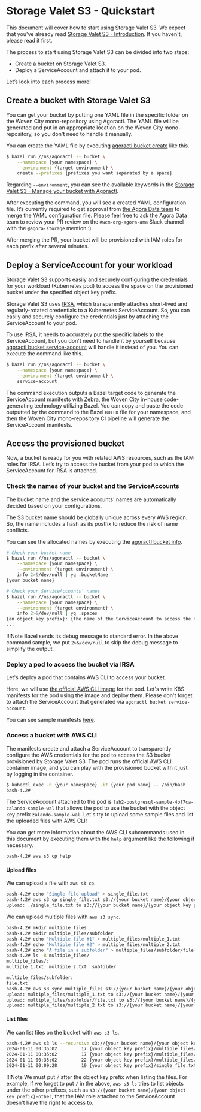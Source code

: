# Storage Valet S3 - Quickstart

This document will cover how to start using Storage Valet S3. We expect that
you've already read
[Storage Valet S3 - Introduction](./agora-bucket-introduction.md).
If you haven't, please read it first.

The process to start using Storage Valet S3 can be divided into two steps:
- Create a bucket on Storage Valet S3.
- Deploy a ServiceAccount and attach it to your pod.

Let’s look into each process more!

## Create a bucket with Storage Valet S3

You can get your bucket by putting one YAML file in the specific folder on the
Woven City mono-repository using Agoractl. The YAML file will be generated and
put in an appropriate location on the Woven City mono-repository, so you don't
need to handle it manually.

You can create the YAML file by executing
[agoractl bucket create](https://developer.woven-city.toyota/docs/default/Component/object-storage-service/03-agora-bucket-agoractl/#onboarding-update-bucket-configuration-agoractl-bucket-create)
like this.

```bash
$ bazel run //ns/agoractl -- bucket \
    --namespace {your namespace} \
    --environment {target environment} \
    create --prefixes {prefixes you want separated by a space}
```

Regarding `--environment`, you can see the available keywords in the
[Storage Valet S3 - Manage your bucket with Agoractl](https://developer.woven-city.toyota/docs/default/Component/storage-valet-s3-service/03-agora-bucket-agoractl/#agoractl-bucket).

After executing the command, you will see a created YAML configuration file.
It’s currently required to get approval from
[the Agora Data team](https://github.com/orgs/wp-wcm/teams/agora-data) to merge
the YAML configuration file. Please feel free to ask the Agora Data team to
review your PR review on the `#wcm-org-agora-ama` Slack channel with the
`@agora-storage` mention :)

After merging the PR, your bucket will be provisioned with IAM roles for each
prefix after several minutes.

## Deploy a ServiceAccount for your workload

Storage Valet S3 supports easily and securely configuring the credentials for
your workload (Kubernetes pod) to access the space on the provisioned bucket
under the specified object key prefix.

Storage Valet S3 uses
[IRSA](https://docs.aws.amazon.com/eks/latest/userguide/iam-roles-for-service-accounts.html), 
which transparently attaches short-lived and regularly-rotated credentials to a
Kubernetes ServiceAccount. So, you can easily and securely configure the
credentials just by attaching the ServiceAccount to your pod.

To use IRSA, it needs to accurately put the specific labels to the
ServiceAccount, but you don't need to handle it by yourself because
[agoractl bucket service-account](https://developer.woven-city.toyota/docs/default/Component/object-storage-service/03-agora-bucket-agoractl/#generate-serviceaccount-manifests-agoractl-bucket-service-account)
will handle it instead of you. You can execute the command like this.

```bash
$ bazel run //ns/agoractl -- bucket \
    --namespace {your namespace} \
    --environment {target environment} \
    service-account
```

The command execution outputs a Bazel target code to generate the
ServiceAccount manifests with [Zebra](https://developer.woven-city.toyota/docs/default/Component/zebra-service),
the Woven City in-house code-generating technology utilizing Bazel. You can
copy and paste the code outputted by the command to the Bazel `BUILD` file
for your namespace, and then the Woven City mono-repository CI pipeline will
generate the ServiceAccount manifests.

## Access the provisioned bucket

Now, a bucket is ready for you with related AWS resources, such as the IAM
roles for IRSA. Let’s try to access the bucket from your pod to which the
ServiceAccount for IRSA is attached.

### Check the names of your bucket and the ServiceAccounts

The bucket name and the service accounts' names are automatically decided based
on your configurations.

The S3 bucket name should be globally unique across every AWS region. So, the
name includes a hash as its postfix to reduce the risk of name conflicts.

You can see the allocated names by executing the
[agoractl bucket info](https://developer.woven-city.toyota/docs/default/Component/object-storage-service/03-agora-bucket-agoractl/#view-your-buckets-configuration-agoractl-bucket-info).

```bash
# Check your bucket name
$ bazel run //ns/agoractl -- bucket \
    --namespace {your namespace} \
    --environment {target environment} \
    info 2>&/dev/null | yq .bucketName
{your bucket name}

# Check your ServiceAccounts' names
$ bazel run //ns/agoractl -- bucket \
    --namespace {your namespace} \
    --environment {target environment} \
    info 2>&/dev/null | yq .spaces
{an object key prefix}: {the name of the ServiceAccount to access the objects under the key prefix via IRSA}
...
```

!!!Note
    Bazel sends its debug message to standard error.
    In the above command sample, we put `2>&/dev/null` to skip the debug
    message to simplify the output.

### Deploy a pod to access the bucket via IRSA

Let's deploy a pod that contains AWS CLI to access your bucket.

Here, we will use
[the official AWS CLI image](https://hub.docker.com/r/amazon/aws-cli/tags)
for the pod.
Let's write K8S manifests for the pod using the image and deploy them. Please
don't forget to attach the ServiceAccount that generated via
`agoractl bucket service-account`.

You can see sample manifests [here](https://github.com/wp-wcm/city/blob/main/infrastructure/k8s/environments/lab2/clusters/worker1-east/postgresql-sample/agora-bucket-test).

### Access a bucket with AWS CLI

The manifests create and attach a ServiceAccount to transparently configure the
AWS credentials for the pod to access the S3 bucket provisioned by Storage
Valet S3. The pod runs the official AWS CLI container image, and you can play
with the provisioned bucket with it just by logging in the container.

```bash
$ kubectl exec -n {your namespace} -it {your pod name} -- /bin/bash 
bash-4.2# 
```

The ServiceAccount attached to the pod is
`lab2-postgresql-sample-4bf7ca-zalando-sample-wal` that allows the pod to use
the bucket with the object key prefix `zalando-sample-wal`. Let's try to upload
some sample files and list the uploaded files with AWS CLI!

You can get more information about the AWS CLI subcommands used in this
document by executing them with the `help` argument like the following if
necessary.

```bash
bash-4.2# aws s3 cp help
```

#### Upload files

We can upload a file with `aws s3 cp`.

```bash
bash-4.2# echo "Single file upload" > single_file.txt
bash-4.2# aws s3 cp single_file.txt s3://{your bucket name}/{your object key prefix}/single_file.txt
upload: ./single_file.txt to s3://{your bucket name}/{your object key prefix}/single_file.txt
```

We can upload multiple files with `aws s3 sync`.

```bash
bash-4.2# mkdir multiple_files
bash-4.2# mkdir multiple_files/subfolder
bash-4.2# echo "Multiple file #1" > multiple_files/multiple_1.txt
bash-4.2# echo "Multiple file #2" > multiple_files/multiple_2.txt
bash-4.2# echo "A file in a subfolder" > multiple_files/subfolder/file.txt
bash-4.2# ls -R multiple_files/
multiple_files/:
multiple_1.txt  multiple_2.txt  subfolder

multiple_files/subfolder:
file.txt
bash-4.2# aws s3 sync multiple_files s3://{your bucket name}/{your object key prefix}/multiple_files
upload: multiple_files/multiple_1.txt to s3://{your bucket name}/{your object key prefix}/multiple_files/multiple_1.txt
upload: multiple_files/subfolder/file.txt to s3://{your bucket name}/{your object key prefix}/multiple_files/subfolder/file.txt
upload: multiple_files/multiple_2.txt to s3://{your bucket name}/{your object key prefix}/multiple_files/multiple_2.txt
```

#### List files

We can list files on the bucket with `aws s3 ls`.

```bash
bash-4.2# aws s3 ls --recursive s3://{your bucket name}/{your object key prefix}/
2024-01-11 00:35:02         17 {your object key prefix}/multiple_files/multiple_1.txt
2024-01-11 00:35:02         17 {your object key prefix}/multiple_files/multiple_2.txt
2024-01-11 00:35:02         22 {your object key prefix}/multiple_files/subfolder/file.txt
2024-01-11 00:09:28         19 {your object key prefix}/single_file.txt
```

!!!Note
    We must put `/` after the object key prefix when listing the files.
    For example, if we forget to put `/` in the above, `aws s3 ls` tries to
    list objects under the other prefixes, such as
    `s3://{your bucket name}/{your object key prefix}-other`,
    that the IAM role attached to the ServiceAccount doesn't have the right to
    access to.

